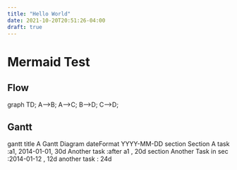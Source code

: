 ```yaml
---
title: "Hello World"
date: 2021-10-20T20:51:26-04:00
draft: true
---
```


# Mermaid Test

## Flow

<div class="mermaid">
graph TD;
  A-->B;
  A-->C;
  B-->D;
  C-->D;
</div>

## Gantt
<div class="mermaid">
gantt
    title A Gantt Diagram
    dateFormat  YYYY-MM-DD
    section Section
    A task           :a1, 2014-01-01, 30d
    Another task     :after a1  , 20d
    section Another
    Task in sec      :2014-01-12  , 12d
    another task      : 24d
</div>
